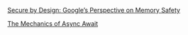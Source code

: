 [Secure by Design: Google’s Perspective on Memory Safety](https://security.googleblog.com/2024/03/secure-by-design-googles-perspective-on.html)

[The Mechanics of Async Await](https://blog.resonatehq.io/async-await-mechanics)